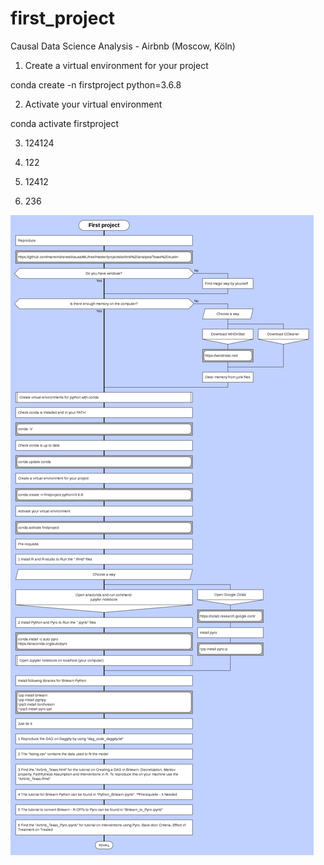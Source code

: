 # first_project
Causal Data Science Analysis - Airbnb (Moscow, Köln)

1. Create a virtual environment for your project

conda create -n firstproject python=3.6.8

2. Activate your virtual environment

conda activate firstproject

3. 124124

4. 122

5. 12412

6. 236

![](image_scheme/first_project_scheme.png)
